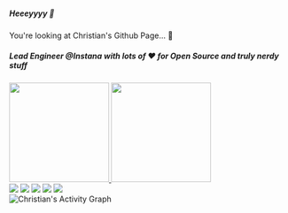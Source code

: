 ##### Heeeyyyy 👋
You're looking at Christian's Github Page... 🤘

##### Lead Engineer @Instana with lots of ❤️ for Open Source and truly nerdy stuff

 <div>
  <a href="https://github.com/orangecoding">
  <img height="180em" src="https://github-readme-stats.vercel.app/api?username=orangecoding&count_private=true&show_icons=true&theme=dracula"/>
  <img height="180em" src="https://github-readme-stats.vercel.app/api/top-langs/?username=orangecoding&layout=compact&langs_count=7&theme=dracula"/>
</div>
 
  
<div> 
    <a href="https://www.orange-coding.net" target="_blank"><img src="https://img.shields.io/badge/Orange Coding-f8b88c?style=for-the-badge" target="_blank"></a>
    <a href="https://orangecoding.medium.com/" target="_blank"><img src="https://img.shields.io/badge/Blog-000000?style=for-the-badge&logo=medium&logoColor=white" target="_blank"></a>
  <a href="https://www.youtube.com/channel/UCOnk8w51dai8imE9VeOIwJw" target="_blank"><img src="https://img.shields.io/badge/YouTube-FF0000?style=for-the-badge&logo=youtube&logoColor=white" target="_blank"></a>
  <a href="https://www.linkedin.com/in/christian-kellner-583242118/" target="_blank"><img src="https://img.shields.io/badge/-LinkedIn-%230077B5?style=for-the-badge&logo=linkedin&logoColor=white" target="_blank"></a> 
    <a href="https://twitter.com/orangecoding" target="_blank"><img src="https://img.shields.io/badge/-twitter-0f9bfb?style=for-the-badge&logo=twitter&logoColor=white" target="_blank"></a> 
  </div>
 
<img alt="Christian's Activity Graph" src="https://github-readme-activity-graph.cyclic.app/graph/?username=orangecoding&bg_color=22272d&color=fff&line=00E676&point=fff&hide_border=true" />

